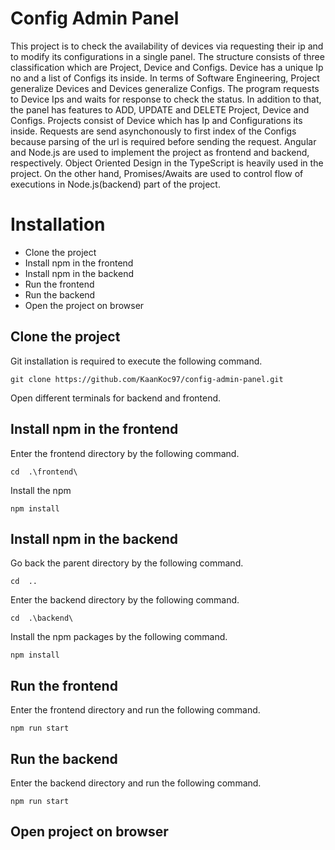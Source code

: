 # Config Admin Panel
 This project is to check the availability of devices via requesting their ip and to modify its configurations in a single panel.  The structure consists of three classification which are Project, Device and Configs. Device has a unique Ip no and a list of Configs its inside. 
 In terms of Software Engineering, Project generalize Devices and Devices generalize Configs. The program requests to Device Ips and waits for response to check the status. In addition to that, the panel has features to ADD, UPDATE and DELETE Project, Device and Configs. Projects consist of Device
which has Ip and Configurations its inside. Requests are send asynchonously to first index of the Configs because parsing of the url is required before sending the request. 
 Angular and Node.js are used to implement the project as 
frontend and backend, respectively. Object Oriented Design in the TypeScript is heavily used in the project. On the other hand, Promises/Awaits are used to control flow of executions in Node.js(backend) part of the project.
# Installation
* Clone the project
* Install npm in the frontend
* Install npm in the backend
* Run the frontend
* Run the backend
* Open the project on browser
## Clone the project
Git installation is required to execute the following command.
```
git clone https://github.com/KaanKoc97/config-admin-panel.git
```
Open different terminals for backend and frontend.
## Install npm in the frontend
Enter the frontend directory by the following command.
```
cd  .\frontend\
```
Install the npm 
```
npm install
```
## Install npm in the backend
Go back the parent directory by the following command.
```
cd  ..
```
Enter the backend directory by the following command.
```
cd  .\backend\
```
Install the npm packages by the following command.
```
npm install
```
## Run the frontend
Enter the frontend directory and run the following command.
```
npm run start
```
## Run the backend
Enter the backend directory and run the following command.
```
npm run start
```
## Open project on browser

